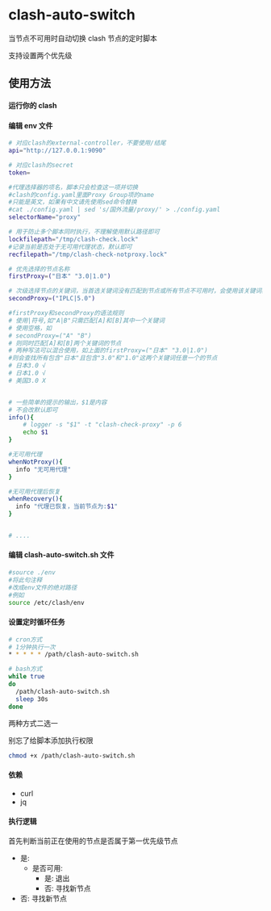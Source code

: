 # clash-auto-switch

当节点不可用时自动切换 clash 节点的定时脚本

支持设置两个优先级

## 使用方法

#### 运行你的 clash

#### 编辑 env 文件

```bash
# 对应clash的external-controller，不要使用/结尾
api="http://127.0.0.1:9090"

# 对应clash的secret
token=

#代理选择器的项名，脚本只会检查这一项并切换
#clash的config.yaml里面Proxy Group项的name
#只能是英文，如果有中文请先使用sed命令替换
#cat ./config.yaml | sed 's/国外流量/proxy/' > ./config.yaml
selectorName="proxy"

# 用于防止多个脚本同时执行，不理解使用默认路径即可
lockfilepath="/tmp/clash-check.lock"
#记录当前是否处于无可用代理状态，默认即可
recfilepath="/tmp/clash-check-notproxy.lock"

# 优先选择的节点名称
firstProxy=("日本" "3.0|1.0")

# 次级选择节点的关键词，当首选关键词没有匹配到节点或所有节点不可用时，会使用该关键词再次匹配选择
secondProxy=("IPLC|5.0")

#firstProxy和secondProxy的语法规则
# 使用|符号,如"A|B"只需匹配[A]和[B]其中一个关键词
# 使用空格，如
# secondProxy=("A" "B")
# 则同时匹配[A]和[B]两个关键词的节点
# 两种写法可以混合使用，如上面的firstProxy=("日本" "3.0|1.0")
#则会查找所有包含"日本"且包含"3.0"和"1.0"这两个关键词任意一个的节点
# 日本3.0 √
# 日本1.0 √
# 美国3.0 X


# 一些简单的提示的输出，$1是内容
# 不会改默认即可
info(){
	# logger -s "$1" -t "clash-check-proxy" -p 6
	echo $1
}

#无可用代理
whenNotProxy(){
  info "无可用代理"
}

#无可用代理后恢复
whenRecovery(){
  info "代理已恢复，当前节点为:$1"
}


# ....
```

#### 编辑 clash-auto-switch.sh 文件

```bash
#source ./env
#将此句注释
#改成env文件的绝对路径
#例如
source /etc/clash/env
```


#### 设置定时循环任务

```bash
# cron方式
# 1分钟执行一次
* * * * * /path/clash-auto-switch.sh
```

```bash
# bash方式
while true
do
  /path/clash-auto-switch.sh
  sleep 30s
done
```

两种方式二选一

别忘了给脚本添加执行权限

```bash
chmod +x /path/clash-auto-switch.sh
```

#### 依赖

- curl
- jq

#### 执行逻辑

首先判断当前正在使用的节点是否属于第一优先级节点

- 是:
  - 是否可用:
    - 是: 退出
    - 否: 寻找新节点
- 否: 寻找新节点
